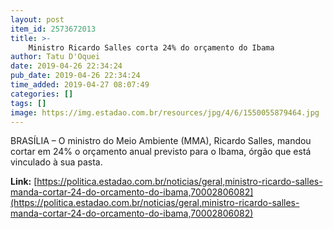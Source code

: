 ```yaml
---
layout: post
item_id: 2573672013
title: >-
    Ministro Ricardo Salles corta 24% do orçamento do Ibama
author: Tatu D'Oquei
date: 2019-04-26 22:34:24
pub_date: 2019-04-26 22:34:24
time_added: 2019-04-27 08:07:49
categories: []
tags: []
image: https://img.estadao.com.br/resources/jpg/4/6/1550055879464.jpg
---
```


BRASÍLIA – O ministro do Meio Ambiente (MMA), Ricardo Salles, mandou cortar em 24% o orçamento anual previsto para o Ibama, órgão que está vinculado à sua pasta.

**Link:** [https://politica.estadao.com.br/noticias/geral,ministro-ricardo-salles-manda-cortar-24-do-orcamento-do-ibama,70002806082](https://politica.estadao.com.br/noticias/geral,ministro-ricardo-salles-manda-cortar-24-do-orcamento-do-ibama,70002806082)

